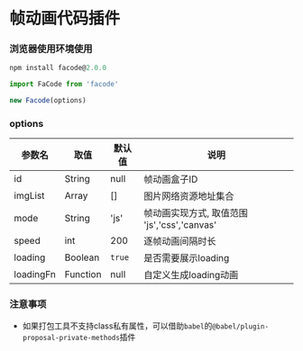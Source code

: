 # 帧动画代码插件

### 浏览器使用环境使用

```js
npm install facode@2.0.0

import FaCode from 'facode'

new Facode(options)
```

### options

| 参数名 | 取值 | 默认值 |说明 |
| ------ | ------ | ------ | ------ |
| id | String | null | 帧动画盒子ID |
| imgList | Array | [] | 图片网络资源地址集合 |
| mode | String | 'js' | 帧动画实现方式, 取值范围 'js','css','canvas'|
| speed | int | 200 |逐帧动画间隔时长 |
| loading | Boolean | `true` |是否需要展示loading|
| loadingFn | Function | null| 自定义生成loading动画 |

### 注意事项
- 如果打包工具不支持class私有属性，可以借助`babel`的`@babel/plugin-proposal-private-methods`插件